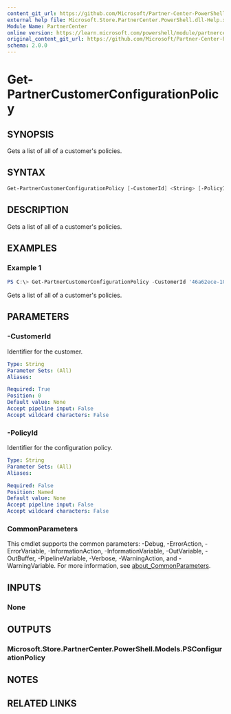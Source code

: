 ```yaml
---
content_git_url: https://github.com/Microsoft/Partner-Center-PowerShell/blob/master/docs/help/Get-PartnerCustomerConfigurationPolicy.md
external help file: Microsoft.Store.PartnerCenter.PowerShell.dll-Help.xml
Module Name: PartnerCenter
online version: https://learn.microsoft.com/powershell/module/partnercenter/Get-PartnerCustomerConfigurationPolicy
original_content_git_url: https://github.com/Microsoft/Partner-Center-PowerShell/blob/master/docs/help/Get-PartnerCustomerConfigurationPolicy.md
schema: 2.0.0
---
```


# Get-PartnerCustomerConfigurationPolicy

## SYNOPSIS
Gets a list of all of a customer's policies.

## SYNTAX

```powershell
Get-PartnerCustomerConfigurationPolicy [-CustomerId] <String> [-PolicyId <String>] [<CommonParameters>]
```

## DESCRIPTION
Gets a list of all of a customer's policies.

## EXAMPLES

### Example 1
```powershell
PS C:\> Get-PartnerCustomerConfigurationPolicy -CustomerId '46a62ece-10ad-42e5-b3f1-b2ed53e6fc08'
```

Gets a list of all of a customer's policies.

## PARAMETERS

### -CustomerId
Identifier for the customer.

```yaml
Type: String
Parameter Sets: (All)
Aliases:

Required: True
Position: 0
Default value: None
Accept pipeline input: False
Accept wildcard characters: False
```

### -PolicyId
Identifier for the configuration policy.

```yaml
Type: String
Parameter Sets: (All)
Aliases:

Required: False
Position: Named
Default value: None
Accept pipeline input: False
Accept wildcard characters: False
```

### CommonParameters
This cmdlet supports the common parameters: -Debug, -ErrorAction, -ErrorVariable, -InformationAction, -InformationVariable, -OutVariable, -OutBuffer, -PipelineVariable, -Verbose, -WarningAction, and -WarningVariable. For more information, see [about_CommonParameters](http://go.microsoft.com/fwlink/?LinkID=113216).

## INPUTS

### None

## OUTPUTS

### Microsoft.Store.PartnerCenter.PowerShell.Models.PSConfigurationPolicy

## NOTES

## RELATED LINKS
